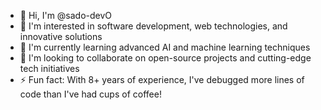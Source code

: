 - 👋 Hi, I'm @sado-devO
- 👀 I'm interested in software development, web technologies, and innovative solutions
- 🌱 I'm currently learning advanced AI and machine learning techniques
- 💞 I'm looking to collaborate on open-source projects and cutting-edge tech initiatives
- ⚡️ Fun fact: With 8+ years of experience, I've debugged more lines of code than I've had cups of coffee!

<!---
sado-devO/sado-devO is a ✨ special ✨ repository because its README.md (this file) appears on your GitHub profile.
You can click the Preview link to take a look at your changes.
--->
